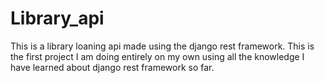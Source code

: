 # Library_api
This is a library loaning api made using the django rest framework.
This is the first project I am doing entirely on my own using all the knowledge I have learned about django rest framework so far.
